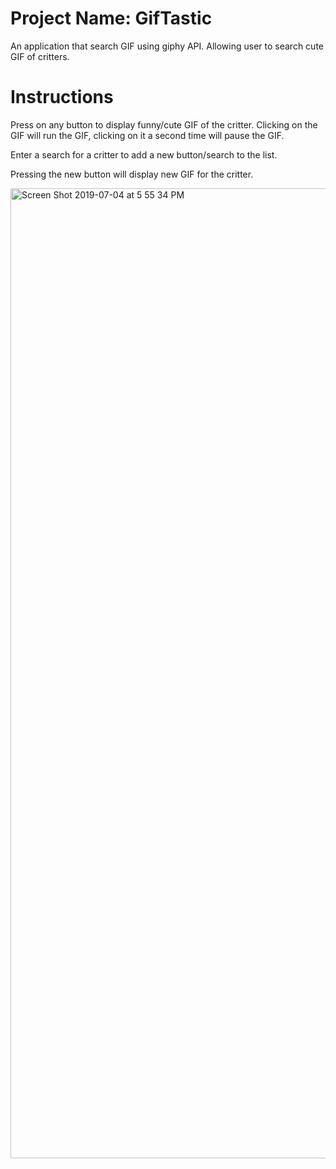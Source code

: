 # Project Name: GifTastic
An application that search GIF using giphy API. Allowing user to search cute GIF of critters. 

# Instructions
Press on any button to display funny/cute GIF of the critter.
Clicking on the GIF will run the GIF, clicking on it a second time will pause the GIF.

Enter a search for a critter to add a new button/search to the list.

Pressing the new button will display new GIF for the critter.


<img width="1552" alt="Screen Shot 2019-07-04 at 5 55 34 PM" src="https://user-images.githubusercontent.com/46271986/60689651-537c3a00-9e85-11e9-93c9-fff97ff03169.png">
